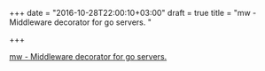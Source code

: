 +++
date = "2016-10-28T22:00:10+03:00"
draft = true
title = "mw - Middleware decorator for go servers. "

+++

<p><a href="https://t.co/80G04ryjpb">mw - Middleware decorator for go servers. </a></p>

